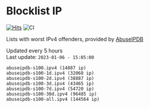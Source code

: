 # Blocklist IP

[![Hits](https://hits.seeyoufarm.com/api/count/incr/badge.svg?url=https%3A%2F%2Fgithub.com%2Fborestad%2Fblocklist-ip%2F&count_bg=%2379C83D&title_bg=%23555555&icon=&icon_color=%23E7E7E7&title=hits&edge_flat=false)](https://hits.seeyoufarm.com)  ![CI](https://img.shields.io/github/workflow/status/borestad/blocklist-ip/CI?style=flat-square)

Lists with worst IPv4 offenders, provided by [AbuseIPDB](https://www.abuseipdb.com/)

<!-- FOOTER-PLACEHOLDER -->
Updated every 5 hours<br>
Last update: `2023-01-06 - 15:05:00`
```
abuseipdb-s100.ipv4 (14887 ip)
abuseipdb-s100-1d.ipv4 (32068 ip)
abuseipdb-s100-2d.ipv4 (38887 ip)
abuseipdb-s100-3d.ipv4 (43465 ip)
abuseipdb-s100-7d.ipv4 (54720 ip)
abuseipdb-s100-30d.ipv4 (96485 ip)
abuseipdb-s100-all.ipv4 (144564 ip)
```
